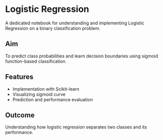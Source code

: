 # Logistic Regression

A dedicated notebook for understanding and implementing Logistic Regression on a binary classification problem.

##  Aim
To predict class probabilities and learn decision boundaries using sigmoid function-based classification.

##  Features
- Implementation with Scikit-learn
- Visualizing sigmoid curve
- Prediction and performance evaluation

##  Outcome
Understanding how logistic regression separates two classes and its performance.
